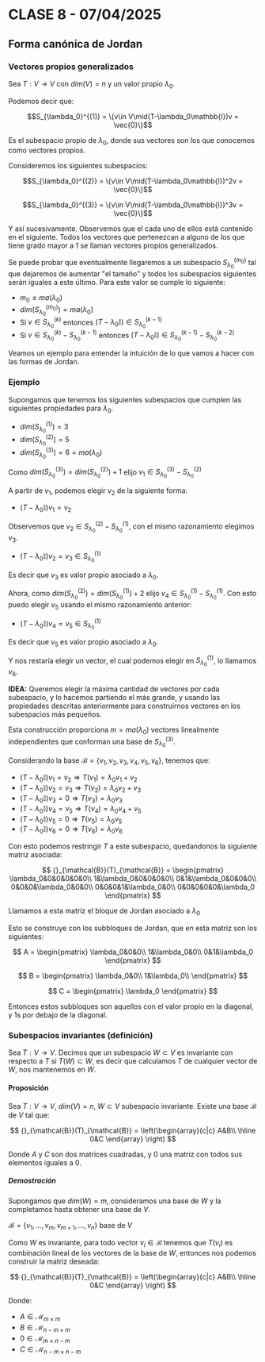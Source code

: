 # CLASE 8 - 07/04/2025

## Forma canónica de Jordan

### Vectores propios generalizados

Sea $T:V\to V$ con $dim(V)=n$ y un valor propio $\lambda_0$.

Podemos decir que:

$$S_{\lambda_0}^{(1)} = \{v\in V\mid(T-\lambda_0\mathbb{I})v = \vec{0}\}$$

Es el subespacio propio de $\lambda_0$, donde sus vectores son los que conocemos como vectores propios.

Consideremos los siguientes subespacios:

$$S_{\lambda_0}^{(2)} = \{v\in V\mid(T-\lambda_0\mathbb{I})^2v = \vec{0}\}$$

$$S_{\lambda_0}^{(3)} = \{v\in V\mid(T-\lambda_0\mathbb{I})^3v = \vec{0}\}$$

Y así sucesivamente. Observemos que el cada uno de ellos está contenido en el siguiente. Todos los vectores que pertenezcan a alguno de los que tiene grado mayor a 1 se llaman vectores propios generalizados.

Se puede probar que eventualmente llegaremos a un subespacio $S_{\lambda_0}^{(m_0)}$ tal que dejaremos de aumentar "el tamaño" y todos los subespacios siguientes serán iguales a este último. Para este valor se cumple lo siguiente:

- $m_0\leq ma(\lambda_0)$
- $dim(S_{\lambda_0}^{(m_0)}) = ma(\lambda_0)$
- Si $v\in S_{\lambda_0}^{(k)}$ entonces $(T-\lambda_0\mathbb{I})\in S_{\lambda_0}^{(k-1)}$
- Si $v\in S_{\lambda_0}^{(k)}-S_{\lambda_0}^{(k-1)}$ entonces $(T-\lambda_0\mathbb{I})\in S_{\lambda_0}^{(k-1)}-S_{\lambda_0}^{(k-2)}$

Veamos un ejemplo para entender la intuición de lo que vamos a hacer con las formas de Jordan.

### Ejemplo

Supongamos que tenemos los siguientes subespacios que cumplen las siguientes propiedades para $\lambda_0$.

- $dim(S_{\lambda_0}^{(1)}) = 3$
- $dim(S_{\lambda_0}^{(2)}) = 5$
- $dim(S_{\lambda_0}^{(3)}) = 6 = ma(\lambda_0)$

Como $dim(S_{\lambda_0}^{(3)}) = dim(S_{\lambda_0}^{(2)}) + 1$ elijo $v_1\in S_{\lambda_0}^{(3)}-S_{\lambda_0}^{(2)}$

A partir de $v_1$, podemos elegir $v_2$ de la siguiente forma:

- $(T-\lambda_0\mathbb{I})v_1 = v_2$

Observemos que $v_2\in S_{\lambda_0}^{(2)}-S_{\lambda_0}^{(1)}$, con el mismo razonamiento elegimos $v_3$.

- $(T-\lambda_0\mathbb{I})v_2 = v_3\in S_{\lambda_0}^{(1)}$

Es decir que $v_3$ es valor propio asociado a $\lambda_0$.

Ahora, como $dim(S_{\lambda_0}^{(2)}) = dim(S_{\lambda_0}^{(1)}) + 2$ elijo $v_4\in S_{\lambda_0}^{(1)}-S_{\lambda_0}^{(1)}$. Con esto puedo elegir $v_5$ usando el mismo razonamiento anterior:

- $(T-\lambda_0\mathbb{I})v_4 = v_5\in S_{\lambda_0}^{(1)}$

Es decir que $v_5$ es valor propio asociado a $\lambda_0$.

Y nos restaría elegir un vector, el cual podemos elegir en $S_{\lambda_0}^{(1)}$, lo llamamos $v_6$.

**IDEA:** Queremos elegir la máxima cantidad de vectores por cada subespacio, y lo hacemos partiendo el más grande, y usando las propiedades descritas anteriormente para construirnos vectores en los subespacios más pequeños.

Esta construcción proporciona $m=ma(\lambda_0)$ vectores linealmente independientes que conforman una base de $S_{\lambda_0}^{(3)}$.

Considerando la base $\mathcal{B} = \{v_1,v_2,v_3,v_4,v_5,v_6\}$, tenemos que:

- $(T-\lambda_0\mathbb{I})v_1 = v_2 \Rightarrow T(v_1) = \lambda_0v_1 + v_2$
- $(T-\lambda_0\mathbb{I})v_2 = v_3 \Rightarrow T(v_2) = \lambda_0v_2 + v_3$
- $(T-\lambda_0\mathbb{I})v_3 = 0 \Rightarrow T(v_3) = \lambda_0v_3$
- $(T-\lambda_0\mathbb{I})v_4 = v_5 \Rightarrow T(v_4) = \lambda_0v_4 + v_5$
- $(T-\lambda_0\mathbb{I})v_5 = 0 \Rightarrow T(v_5) = \lambda_0v_5$
- $(T-\lambda_0\mathbb{I})v_6 = 0 \Rightarrow T(v_6) = \lambda_0v_6$

Con esto podemos restringir $T$ a este subespacio, quedandonos la siguiente matriz asociada:

$$
{}_{\mathcal{B}}(T)_{\mathcal{B}} = \begin{pmatrix}
\lambda_0&0&0&0&0&0\\
1&\lambda_0&0&0&0&0\\
0&1&\lambda_0&0&0&0\\
0&0&0&\lambda_0&0&0\\
0&0&0&1&\lambda_0&0\\
0&0&0&0&0&\lambda_0
\end{pmatrix}
$$

Llamamos a esta matriz el bloque de Jordan asociado a $\lambda_0$

Esto se construye con los subbloques de Jordan, que en esta matriz son los siguientes:

$$
A = \begin{pmatrix}
\lambda_0&0&0\\
1&\lambda_0&0\\
0&1&\lambda_0
\end{pmatrix}
$$

$$
B = \begin{pmatrix}
\lambda_0&0\\
1&\lambda_0\\
\end{pmatrix}
$$

$$
C = \begin{pmatrix}
\lambda_0
\end{pmatrix}
$$

Entonces estos subbloques son aquellos con el valor propio en la diagonal, y 1s por debajo de la diagonal.

### Subespacios invariantes (definición)

Sea $T:V\to V$. Decimos que un subespacio $W\subset V$ es invariante con respecto a $T$ si  $T(W)\subset W$, es decir que calculamos $T$ de cualquier vector de $W$, nos mantenemos en $W$.

#### Proposición

Sea $T:V\to V$, $dim(V) = n$, $W\subset V$ subespacio invariante. Existe una base $\mathcal{B}$ de $V$ tal que:

$$
{}_{\mathcal{B}}(T)_{\mathcal{B}} = \left(\begin{array}{c|c}
A&B\\
\hline
0&C
\end{array}
\right)
$$

Donde $A$ y $C$ son dos matrices cuadradas, y $0$ una matriz con todos sus elementos iguales a 0.

##### Demostración

Supongamos que $dim(W) = m$, consideramos una base de $W$ y la completamos hasta obtener una base de $V$.

$\mathcal{B}=\{v_1,\ldots,v_m,v_{m+1},\ldots,v_n\}$ base de $V$

Como $W$ es invariante, para todo vector $v_i\in \mathcal{B}$ tenemos que $T(v_i)$ es combinación lineal de los vectores de la base de $W$, entonces nos podemos construir la matriz deseada:

$$
{}_{\mathcal{B}}(T)_{\mathcal{B}} = \left(\begin{array}{c|c}
A&B\\
\hline
0&C
\end{array}
\right)
$$

Donde:

- $A\in\mathcal{M}_{m\times m}$
- $B\in\mathcal{M}_{n-m\times m}$
- $0\in\mathcal{M}_{m\times n-m}$
- $C\in\mathcal{M}_{n-m\times n-m}$
